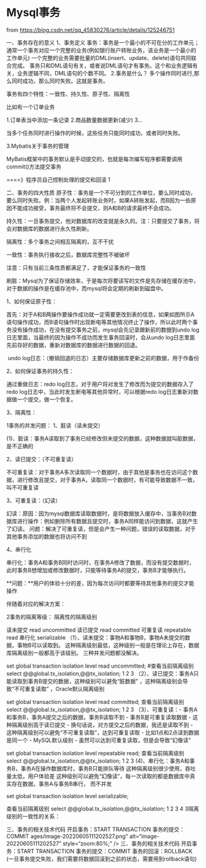 # Mysql事务

from https://blog.csdn.net/qq_45830276/article/details/125246751

一、事务存在的意义
1、事务定义
事务：事务是一个最小的不可在分的工作单元；通常一个事务对应一个完整的业务(例如银行账户转账业务，该业务是一个最小的工作单元)
一个完整的业务需要批量的DML(insert、update、delete)语句共同联合完成。
事务只和DML语句有关，或者说DML语句才有事务。这个和业务逻辑有关，业务逻辑不同，DML语句的个数不同。
2.事务是什么？
多个操作同时进行,那么同时成功，那么同时失败。这就是事务。

事务有四个特性：一致性、持久性、原子性、隔离性

比如有一个订单业务

1.订单表当中添加一条记录 2.商品数量数据更新(减少) 3…

当多个任务同时进行操作的时候，这些任务只能同时成功，或者同时失败。

3.Mybatis关于事务的管理

MyBatis框架中的事务默认是手动提交的，也就是每次编写程序都需要调用commit()方法提交事务

<transactionManager type="JDBC"></transactionManager>  ====》程序员自己控制处理的提交和回滚
1




二、事务的四大性质
原子性：事务是一个不可分割的工作单位，要么同时成功，要么同时失败。例：当两个人发起转账业务时，如果A转账发起，而B因为一些原因不能成功接受，事务最终将不会提交，则A和B的请求最终不会成功。

持久性：一旦事务提交，他对数据库的改变就是永久的。注：只要提交了事务，将会对数据库的数据进行永久性刷新。

隔离性：多个事务之间相互隔离的，互不干扰

一致性：事务执行接收之后，数据库完整性不被破坏

注意：只有当前三条性质都满足了，才能保证事务的一致性



刷脏：Mysql为了保证存储效率，于是每次将要读写的文件是先存储在缓存池中，对于数据的操作是在缓存池中，而mysql将会定期的刷新到磁盘中。

1、如何保证原子性：

​ 首先：对于A和B两操作要操作成功就一定需要更改到表的信息，如果如图所示A语句操作成功，而B语句操作时出现断电等其他情况终止了操作，所以此时两个事务没有操作成功，在没有提交事务之前，mysql会先记录跟新前的数据到undo log日志里面，当最终的因为操作不成功而发生事务回滚时，会从undo log日志里面先前存好的数据，重新对数据库的数据进行数据的回退。

​ undo log日志：（撤销回退的日志）主要存储数据库更新之前的数据，用于作备份

2、如何保证事务的持久性：

通过重做日志：redo log日志，对于用户将对发生了修改而为提交的数据存入了redo log日志中，当此时发生断电等其他异常时，可以根据redo log日志重新对数据做一个提交，做一个恢复。



3、隔离性：

1事务的并发问题：
1、脏读（读未提交）


(1)、脏读：事务A读取到了事务已经修改但未提交的数据，这种数据就叫脏数据，是不正确的

2、读已提交：（不可重复读）


不可重复读：对于事务A多次读取同一个数据时，由于其他是事务也在访问这个数据，进行修改且提交，对于事务A，读取同一个数据时，有可能导致数据不一致，叫不可重复读

3、可重复读：（幻读）


幻读：原因：因为mysql数据库读取数据时，是将数据放入缓存中，当事务B对数据库进行操作：例如删除所有数据且提交时，事务A同样能访问到数据，这就产生了幻读。
问题：解决了可重复读，但是会产生一种问题，错误的读取数据，对于其他事务添加的数据也将访问不到

4、串行化


串行化：事务A和事务B同时访问时，在事务A修改了数据，而没有提交数据时，此时事务B想增加或修改数据时，只能等待事务A的提交，事务B才能够执行。

**问题：**用户的体验十分的差，因为每次访问时都要等待其他事务的提交才能操作

伴随着对应的解决方案：

2事务的隔离等级：
隔离性的隔离级别

读未提交 read uncommitted
读已提交 read committed
可重复读 repeatable read
串行化 serializable
（1）、读未提交：事物A和事物B，事物A未提交的数据，事物B可以读取到。 这种隔离级别最低，这种级别一般是在理论上存在，数据库隔离级别一般都高于该级别。 三种并发问题都没解决。

set global transaction isolation level read uncommitted;
#查看当前隔离级别
select @@global.tx_isolation,@@tx_isolation;
1
2
3
（2）、读已提交：事务A只能读取到事务B提交的数据，这种级别可以避免“脏数据” ，这种隔离级别会导致“不可重复读取” ，Oracle默认隔离级别

set global transaction isolation level read committed;
查看当前隔离级别
select @@global.tx_isolation,@@tx_isolation;
1
2
3
（3）、可重复读：- 事务A和事务B，事务A提交之后的数据，事务B读取不到 - 事务B是可重复读取数据 - 这种隔离级别高于读已提交 - 换句话说，对方提交之后的数据，我还是读取不到 - 这种隔离级别可以避免“不可重复读取”，达到可重复读取 - 比如1点和2点读到数据是同一个 - MySQL默认级别 - 虽然可以达到可重复读取，但是会导致“幻像读”

set global transaction isolation level repeatable read;
查看当前隔离级别
select @@global.tx_isolation,@@tx_isolation;
1
2
3
(4)、串行化：事务A和事务B，事务A在操作数据库时，事务B只能排队等待 这种隔离级别很少使用，吞吐量太低，用户体验差 这种级别可以避免“幻像读”，每一次读取的都是数据库中真实存在数据，事务A与事务B串行， 而不并发

set global transaction isolation level serializable;

查看当前隔离级别
select @@global.tx_isolation,@@tx_isolation;
1
2
3
4
3隔离级别的一致性的关系：


三、事务的相关技术代码
开启事务：START TRANSACTION
事务的提交：COMMIT
ages/image-20220605111202527.png" alt=“image-20220605111202527” style=“zoom:80%;” />
三、事务的相关技术代码
开启事务：START TRANSACTION
事务的提交：COMMIT
事务的回滚：ROLLBACK (一旦事务提交失败，我们需要将数据回滚到之前的状态，需要用到rollback语句)
